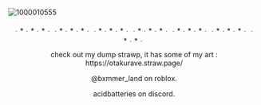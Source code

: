 ![1000010555](https://github.com/user-attachments/assets/ff212ed6-accc-47fa-993c-90837598cfb7)




<p align="center">
﹒⭒﹒⭒﹒⭒﹒﹒⭒﹒⭒﹒⭒﹒﹒⭒﹒⭒﹒⭒﹒﹒⭒﹒⭒﹒⭒﹒﹒⭒﹒⭒﹒⭒﹒﹒⭒﹒⭒﹒⭒﹒﹒⭒﹒⭒﹒


<p align="center">
check out my dump strawp, it has some of my art : https://otakurave.straw.page/
</p>

<p align="center">
@bxmmer_land on roblox.‏
</p>
<p align="center">
acidbatteries on discord.
</p>



